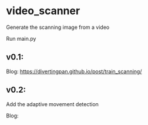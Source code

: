 # video_scanner
Generate the scanning image from a video

Run main.py

## v0.1:

Blog: https://divertingpan.github.io/post/train_scanning/

## v0.2:

Add the adaptive movement detection

Blog: 
